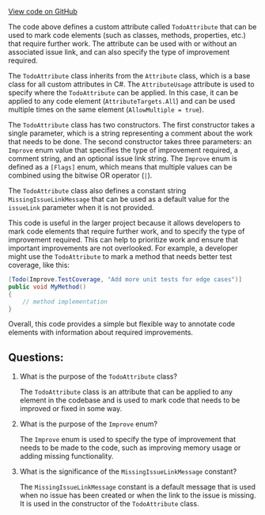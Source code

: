 [View code on GitHub](https://github.com/nethermindeth/nethermind/Nethermind.Core/Attributes/Todo.cs)

The code above defines a custom attribute called `TodoAttribute` that can be used to mark code elements (such as classes, methods, properties, etc.) that require further work. The attribute can be used with or without an associated issue link, and can also specify the type of improvement required. 

The `TodoAttribute` class inherits from the `Attribute` class, which is a base class for all custom attributes in C#. The `AttributeUsage` attribute is used to specify where the `TodoAttribute` can be applied. In this case, it can be applied to any code element (`AttributeTargets.All`) and can be used multiple times on the same element (`AllowMultiple = true`).

The `TodoAttribute` class has two constructors. The first constructor takes a single parameter, which is a string representing a comment about the work that needs to be done. The second constructor takes three parameters: an `Improve` enum value that specifies the type of improvement required, a comment string, and an optional issue link string. The `Improve` enum is defined as a `[Flags]` enum, which means that multiple values can be combined using the bitwise OR operator (`|`).

The `TodoAttribute` class also defines a constant string `MissingIssueLinkMessage` that can be used as a default value for the `issueLink` parameter when it is not provided.

This code is useful in the larger project because it allows developers to mark code elements that require further work, and to specify the type of improvement required. This can help to prioritize work and ensure that important improvements are not overlooked. For example, a developer might use the `TodoAttribute` to mark a method that needs better test coverage, like this:

```csharp
[Todo(Improve.TestCoverage, "Add more unit tests for edge cases")]
public void MyMethod()
{
    // method implementation
}
```

Overall, this code provides a simple but flexible way to annotate code elements with information about required improvements.
## Questions: 
 1. What is the purpose of the `TodoAttribute` class?
    
    The `TodoAttribute` class is an attribute that can be applied to any element in the codebase and is used to mark code that needs to be improved or fixed in some way.

2. What is the purpose of the `Improve` enum?

    The `Improve` enum is used to specify the type of improvement that needs to be made to the code, such as improving memory usage or adding missing functionality.

3. What is the significance of the `MissingIssueLinkMessage` constant?

    The `MissingIssueLinkMessage` constant is a default message that is used when no issue has been created or when the link to the issue is missing. It is used in the constructor of the `TodoAttribute` class.
